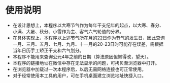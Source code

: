# 使用说明

* 在设计思想上，本程序以大寒节气作为每年干支纪年的起点，以大寒、春分、小满、大暑、秋分、小雪作为主、客气六气轮值的分界。
* 在具体实现上，本程序以上述节气所在月的22日作为节气的发生日，因此查询一月、三月、五月、七月、九月、十一月的20-23日时可能存在误差，需根据当年日历手工矫正干支和六气划分。
* 本程序不能用来查询公元4年之前的日期（算法原因但懒得改，望天）。
* 本程序的链接地址在微信中存在无法显示的问题，可拷贝至浏览器中打开。
* 在浏览器中加载过一次本程序后，以后无需网络连接也可正常使用。
* 对于经常使用本工具的用户，可在手机桌面建立浏览地址快捷入口。